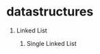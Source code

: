 # datastructures

<ol> 
  <li> Linked List</li>
    <ol>
      <li> Single Linked List </li>
    </ol>
  
</ol>
